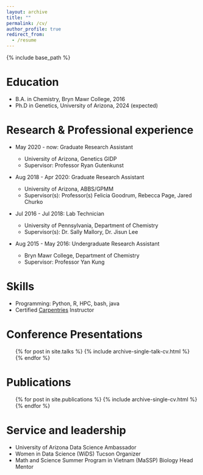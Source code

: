 ```yaml
---
layout: archive
title: ""
permalink: /cv/
author_profile: true
redirect_from:
  - /resume
---
```


{% include base_path %}

Education
======
* B.A. in Chemistry, Bryn Mawr College, 2016
* Ph.D in Genetics, University of Arizona, 2024 (expected)

Research & Professional experience
======
* May 2020 - now: Graduate Research Assistant
  * University of Arizona, Genetics GIDP
  * Supervisor: Professor Ryan Gutenkunst

* Aug 2018 - Apr 2020: Graduate Research Assistant
  * University of Arizona, ABBS/GPMM
  * Supervisor(s): Professor(s) Felicia Goodrum, Rebecca Page, Jared Churko

* Jul 2016 - Jul 2018: Lab Technician
  * University of Pennsylvania, Department of Chemistry
  * Supervisor(s): Dr. Sally Mallory, Dr. Jisun Lee
  
* Aug 2015 - May 2016: Undergraduate Research Assistant
  * Bryn Mawr College, Department of Chemistry
  * Supervisor: Professor Yan Kung
  
Skills
======
* Programming: Python, R, HPC, bash, java
* Certified [Carpentries](https://carpentries.org/) Instructor
  
Conference Presentations
======
  <ul>{% for post in site.talks %}
    {% include archive-single-talk-cv.html %}
  {% endfor %}</ul>

Publications
======
  <ul>{% for post in site.publications %}
    {% include archive-single-cv.html %}
  {% endfor %}</ul>
  
Service and leadership
======
* University of Arizona Data Science Ambassador
* Women in Data Science (WiDS) Tucson Organizer
* Math and Science Summer Program in Vietnam (MaSSP) Biology Head Mentor
